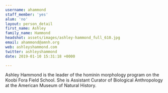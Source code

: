 ```yaml
---
username: ahammond
staff_member: 'yes'
alum: 'no'
layout: person_detail
first_name: Ashley
family_name: Hammond
headshot: assets/images/ashley-hammond_full_610.jpg
email: ahammond@amnh.org
web: ashleyshammond.com
twitter: ashleyshammond
date: 2019-01-10 15:31:18 +0000

---
```

Ashley Hammond is the leader of the hominin morphology program on the Koobi Fora Field School.  She is Assistant Curator of Biological Anthropology at the American Museum of Natural History. 